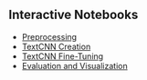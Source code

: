 ## Interactive Notebooks
- [Preprocessing](https://htmlpreview.github.io/?https://raw.githubusercontent.com/yourusername/sentiment-analysis-next-plc/main/notebooks/1_preprocessing.html)
- [TextCNN Creation](https://htmlpreview.github.io/?https://raw.githubusercontent.com/yourusername/sentiment-analysis-next-plc/main/notebooks/2_textCNN_creation.html)
- [TextCNN Fine-Tuning](https://htmlpreview.github.io/?https://raw.githubusercontent.com/yourusername/sentiment-analysis-next-plc/main/notebooks/3_finetuning_textCNN.html)
- [Evaluation and Visualization](https://htmlpreview.github.io/?https://raw.githubusercontent.com/yourusername/sentiment-analysis-next-plc/main/notebooks/4_evaluation_and_visualization.html)
